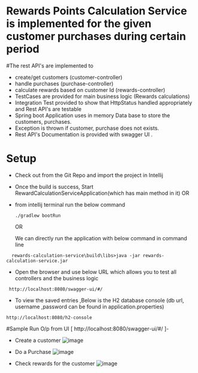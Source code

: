 # Rewards Points Calculation Service is implemented for the given customer purchases during certain period
#The rest API's are implemented to
- create/get customers (customer-controller)
- handle purchases (purchase-controller)
- calculate rewards based on customer Id (rewards-controller)
- TestCases are provided for main business logic (Rewards calculations)
- Integration Test provided to show that HttpStatus handled appropriately and Rest API's are testable
- Spring boot Application uses in memory Data base to store the customers, purchases.
- Exception is thrown if customer, purchase does not exists.
- Rest API's Documentation is provided with swagger UI .

# Setup

- Check out from the Git Repo and import the project in Intellij
- Once the build is success, Start RewardCalculationServiceApplication(which has main method in it) OR 
- from intellij terminal run the below command 
  ```
  ./gradlew bootRun
  ```
  OR

  We can directly run the application with below command in command line
```
  rewards-calculation-service\build\libs>java -jar rewards-calculation-service.jar
 ```
- Open the browser and use below URL which allows you to test all controllers and the business logic

```
 http://localhost:8080/swagger-ui/#/
```
- To view the saved entries ,Below is the H2 database console (db url, username ,password can be found in application.properties)
```
http://localhost:8080/h2-console

```

#Sample Run O/p from UI [ http://localhost:8080/swagger-ui/#/ ]-
- Create a customer
  ![image](https://github.com/Prathyushardyb/rewards-calculation/assets/136513365/b71ed6a7-dec3-4f45-86dd-5d4049ff8624)

- Do a Purchase
  ![image](https://github.com/Prathyushardyb/rewards-calculation/assets/136513365/c9497767-a44f-459f-b2ca-000da1eb9c22)

- Check rewards for the customer
  ![image](https://github.com/Prathyushardyb/rewards-calculation/assets/136513365/3e25e710-21f7-45f8-8f4d-b92af529860f)


